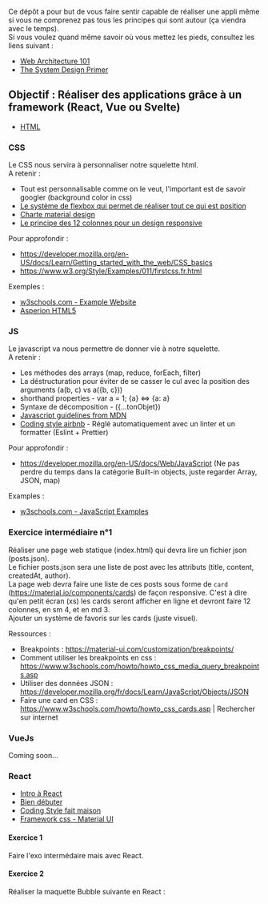 Ce dépôt a pour but de vous faire sentir capable de réaliser une appli même si vous ne comprenez pas tous les principes qui sont autour (ça viendra avec le temps).<br />
Si vous voulez quand même savoir où vous mettez les pieds, consultez les liens suivant :
- [Web Architecture 101](https://engineering.videoblocks.com/web-architecture-101-a3224e126947)
- [The System Design Primer](https://github.com/donnemartin/system-design-primer)

## Objectif : Réaliser des applications grâce à un framework (React, Vue ou Svelte)

- [HTML](html/README.md)

### CSS
Le CSS nous servira à personnaliser notre squelette html.<br />
A retenir :
- Tout est personnalisable comme on le veut, l'important est de savoir googler (background color in css)
- [Le système de flexbox qui permet de réaliser tout ce qui est position](https://flexboxfroggy.com/#fr)
- [Charte material design](https://material.io/components)
- [Le principe des 12 colonnes pour un design responsive](https://material.io/design/layout/responsive-layout-grid.html#columns-gutters-and-margins)

Pour approfondir :
- https://developer.mozilla.org/en-US/docs/Learn/Getting_started_with_the_web/CSS_basics
- https://www.w3.org/Style/Examples/011/firstcss.fr.html

Exemples :
- [w3schools.com - Example Website](https://www.w3schools.com/howto/tryit.asp?filename=tryhow_css_example_website)
- [Asperion HTML5](https://codepen.io/alexdevero/pen/GCirD)

### JS
Le javascript va nous permettre de donner vie à notre squelette.<br />
A retenir :
- Les méthodes des arrays (map, reduce, forEach, filter)
- La déstructuration pour éviter de se casser le cul avec la position des arguments (a(b, c) vs a({b, c}))
- shorthand properties - var a = 1; {a} <=> {a: a}
- Syntaxe de décomposition - ({...tonObjet})
- [Javascript guidelines from MDN](https://developer.mozilla.org/en-US/docs/MDN/Guidelines/Code_guidelines/JavaScript)
- [Coding style airbnb](https://github.com/airbnb/javascript#types) - Réglé automatiquement avec un linter et un formatter (Eslint + Prettier)

Pour approfondir : 
- https://developer.mozilla.org/en-US/docs/Web/JavaScript (Ne pas perdre du temps dans la catégorie Built-in objects, juste regarder Array, JSON, map)

Examples :
- [w3schools.com - JavaScript Examples](https://www.w3schools.com/js/js_examples.asp)


### Exercice intermédiaire n°1
Réaliser une page web statique (index.html) qui devra lire un fichier json (posts.json).<br /> 
Le fichier posts.json sera une liste de post avec les attributs (title, content, createdAt, author).<br />
La page web devra faire une liste de ces posts sous forme de `card` (https://material.io/components/cards) de façon responsive. 
C'est à dire qu'en petit écran (xs) les cards seront afficher en ligne et devront faire 12 colonnes, en sm 4, et en md 3.<br />
Ajouter un système de favoris sur les cards (juste visuel).

Ressources :
- Breakpoints : https://material-ui.com/customization/breakpoints/
- Comment utiliser les breakpoints en css : https://www.w3schools.com/howto/howto_css_media_query_breakpoints.asp
- Utiliser des données JSON : https://developer.mozilla.org/fr/docs/Learn/JavaScript/Objects/JSON
- Faire une card en CSS : https://www.w3schools.com/howto/howto_css_cards.asp | Rechercher sur internet

### VueJs
Coming soon...

### React
- [Intro à React](https://fr.reactjs.org/tutorial/tutorial.html)
- [Bien débuter](https://fr.reactjs.org/docs/getting-started.html)
- [Coding Style fait maison](react/codingStyle.md)
- [Framework css - Material UI](https://next--material-ui.netlify.app/)

#### Exercice 1
Faire l'exo intermédaire mais avec React.
#### Exercice 2
Réaliser la maquette Bubble suivante en React : 